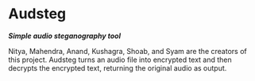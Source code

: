 # Audsteg
<b><i>Simple audio steganography tool</i></b>

Nitya, Mahendra, Anand, Kushagra, Shoab, and Syam are the creators of this project.
Audsteg turns an audio file into encrypted text and then decrypts the encrypted text, returning the original audio as output.

